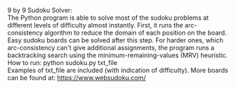 9 by 9 Sudoku Solver:  
The Python program is able to solve most of the sudoku problems at different levels of difficulty almost instantly. First, it runs the arc-consistency 
algorithm to reduce the domain of each position on the board. Easy sudoku boards can be solved after this step. For harder ones, which arc-consistency can't give additional assignments,
the program runs a backtracking search using the minimum-remaining-values (MRV) heuristic.  
How to run:
python sudoku.py txt_file  
Examples of txt_file are included (with indication of difficulty). More boards can be found at: https://www.websudoku.com/